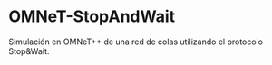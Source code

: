 # OMNeT-StopAndWait
Simulación en OMNeT++ de una red de colas utilizando el protocolo Stop&amp;Wait.
